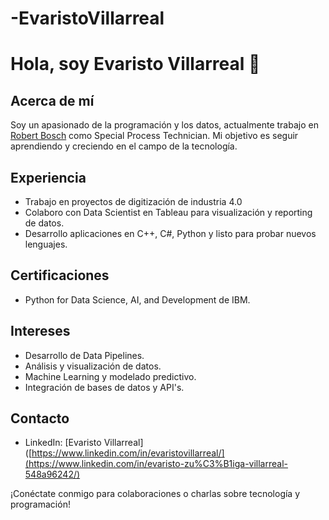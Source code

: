 # -EvaristoVillarreal
# Hola, soy Evaristo Villarreal 👋

## Acerca de mí
Soy un apasionado de la programación y los datos, actualmente trabajo en [Robert Bosch](https://www.bosch.com.mx/) como Special Process Technician. Mi objetivo es seguir aprendiendo y creciendo en el campo de la tecnología.

## Experiencia
- Trabajo en proyectos de digitización de industria 4.0
- Colaboro con Data Scientist en Tableau para visualización y reporting de datos.
- Desarrollo aplicaciones en C++, C#, Python y listo para probar nuevos lenguajes.


## Certificaciones
- Python for Data Science, AI, and Development de IBM.

## Intereses
- Desarrollo de Data Pipelines.
- Análisis y visualización de datos.
- Machine Learning y modelado predictivo.
- Integración de bases de datos y API's.

## Contacto
- LinkedIn: [Evaristo Villarreal]([https://www.linkedin.com/in/evaristovillarreal/](https://www.linkedin.com/in/evaristo-zu%C3%B1iga-villarreal-548a96242/)

¡Conéctate conmigo para colaboraciones o charlas sobre tecnología y programación!
